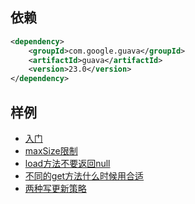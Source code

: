 
## 依赖 
```pom.xml
<dependency>
    <groupId>com.google.guava</groupId>
    <artifactId>guava</artifactId>
    <version>23.0</version>
</dependency>
```

## 样例

- [入门](LoadingCacheTest.java)
- [maxSize限制](LoadingCacheMaxSizeTest.java)
- [load方法不要返回null](LoadingCacheNullValueTest.java)
- [不同的get方法什么时候用合适](LoadingCacheGetTest.java)
- [两种写更新策略](LoadingCacheExpireTest.java)
